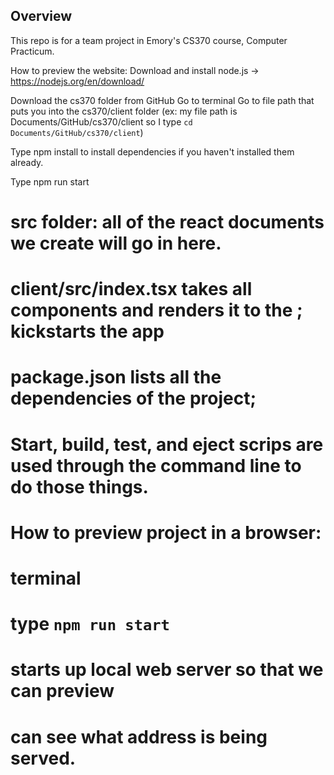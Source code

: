 ## Overview

This repo is for a team project in Emory's CS370 course, Computer Practicum.




How to preview the website:
Download and install node.js -> https://nodejs.org/en/download/

Download the cs370 folder from GitHub
Go to terminal
Go to file path that puts you into the cs370/client folder
(ex: my file path is Documents/GitHub/cs370/client
  so I type `cd Documents/GitHub/cs370/client`)

Type npm install to install dependencies if you haven't installed them already.

Type npm run start




# src folder: all of the react documents we create will go in here.

# client/src/index.tsx takes all components and renders it to the ; kickstarts the app

# package.json lists all the dependencies of the project;
#   Start, build, test, and eject scrips are used through the command line to do those things.

# How to preview project in a browser:
# terminal
#  type `npm run start`
# starts up local web server so that we can preview
# can see what address is being served.
